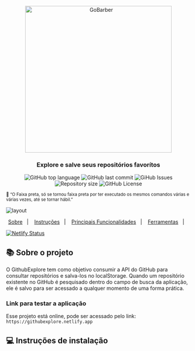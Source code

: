 <p align="center">
  <img alt="GoBarber" title="GoBarber" src="https://user-images.githubusercontent.com/26680031/80775470-17ae1180-8b36-11ea-940a-929b8a0bf9f8.png" width="400px" />
</p>

<h3 align="center">Explore e salve seus repositórios favorítos</h3>

<p align="center">
  <img alt="GitHub top language" src="https://img.shields.io/github/languages/top/dhemesmota/github-explore">
  <img alt="GitHub last commit" src="https://img.shields.io/github/last-commit/dhemesmota/github-explore">
  <img alt="GiHub Issues" src="https://img.shields.io/github/issues/dhemesmota/github-explore" >
  <img alt="Repository size" src="https://img.shields.io/github/repo-size/dhemesmota/github-explore">
  <img alt="GitHub License" src="https://img.shields.io/github/license/dhemesmota/github-explore">
</p>

<small align="center">:thought_balloon: “O Faixa preta, só se tornou faixa preta por ter executado os mesmos comandos várias e várias vezes, até se tornar hábil.”</small><br/>

![layout](https://user-images.githubusercontent.com/26680031/80315295-f0b9ad80-87cc-11ea-82cf-74591657f1c0.PNG)

<p align="center">
  <a href="#books-sobre-o-projeto">Sobre</a>&nbsp;&nbsp;&nbsp;|&nbsp;&nbsp;&nbsp;
  <a href="#computer-instruções-de-instalação">Instruções</a>&nbsp;&nbsp;&nbsp;|&nbsp;&nbsp;&nbsp;
  <a href="#clipboard-funcionalidades">Principais Funcionalidades</a>&nbsp;&nbsp;&nbsp;|&nbsp;&nbsp;&nbsp;
  <a href="#wrench-ferramentas">Ferramentas</a>&nbsp;&nbsp;&nbsp;|&nbsp;&nbsp;&nbsp;
</p>

[![Netlify Status](https://api.netlify.com/api/v1/badges/f827480c-6849-4083-ae43-7eb2df2ae034/deploy-status)](https://app.netlify.com/sites/githubexplore/deploys)

## :books: Sobre o projeto
O GithubExplore tem como objetivo consumir a API do GitHub para consultar repositórios e salva-los no localStorage. Quando um repositório existente no GitHub é pesquisado dentro do campo de busca da aplicação, ele é salvo para ser acessado a qualquer momento de uma forma prática. 
### Link para testar a aplicação
Esse projeto está online, pode ser acessado pelo link: ```https://githubexplore.netlify.app```

## :computer: Instruções de instalação
